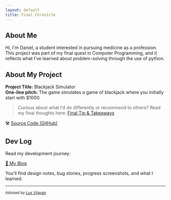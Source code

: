 ```yaml
---
layout: default
title: Final Chronicle
---
```


## About Me

Hi, I'm Daniel, a student interested in pursuing medicine as a profession.  
This project was part of my final quest in Computer Programming, and it reflects what I’ve learned about problem-solving through the use of python.

## About My Project

**Project Title:** Blackjack Simulator   
**One-line pitch:** The game simulates a game of blackjack where you initially start with $1000.

> Curious about what I’d do differently or recommend to others? Read my final thoughts here: [Final Tip & Takeaways](_posts/2025-05-20-tip.md)

🛠️ [Source Code (GitHub)]([https://github.com/del6-312/del6-312.github.io](https://github.com/del6-312/del6-312.github.io/blob/main/files/blackjack_final__.ipynb))  

## Dev Log

Read my development journey:  

[📝 My Blog](blog.html)

You’ll find design notes, bug stories, progress screenshots, and what I learned.

---

<small>Advised by [Lux Vijayan](mailto:laxmiv2@illinois.edu)</small>
